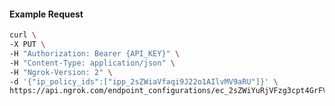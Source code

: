<!-- Code generated for API Clients. DO NOT EDIT. -->

#### Example Request

```bash
curl \
-X PUT \
-H "Authorization: Bearer {API_KEY}" \
-H "Content-Type: application/json" \
-H "Ngrok-Version: 2" \
-d '{"ip_policy_ids":["ipp_2sZWiaVfaqi9J22o1AIlvMV9aRU"]}' \
https://api.ngrok.com/endpoint_configurations/ec_2sZWiYuRjVFzg3cpt4GrFVBid63/ip_policy
```

